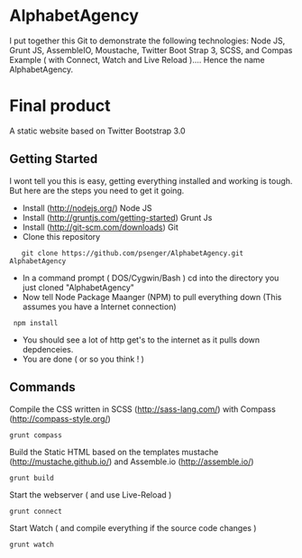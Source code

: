 # AlphabetAgency

I put together this Git to demonstrate the following technologies: Node JS, Grunt JS, AssembleIO, Moustache, Twitter Boot Strap 3, SCSS, and Compas Example ( with Connect, Watch and Live Reload ).... Hence the name AlphabetAgency.

# Final product
A static website based on Twitter Bootstrap 3.0

## Getting Started

I wont tell you this is easy, getting everything installed and working is tough. But here are the steps you need to get it going.

 * Install (http://nodejs.org/) Node JS
 * Install (http://gruntjs.com/getting-started) Grunt Js
 * Install (http://git-scm.com/downloads) Git
 * Clone this repository
 
 ```
 	git clone https://github.com/psenger/AlphabetAgency.git AlphabetAgency
 ```
 
 * In a command prompt ( DOS/Cygwin/Bash ) cd into the directory you just cloned "AlphabetAgency" 
 * Now tell Node Package Maanger (NPM) to pull everything down (This assumes you have a Internet connection)

```
 npm install
```

 * You should see a lot of http get's to the internet as it pulls down depdenceies.
 * You are done ( or so you think ! )
 
## Commands

Compile the CSS written in SCSS (http://sass-lang.com/) with Compass (http://compass-style.org/) 
```
grunt compass
```

Build the Static HTML based on the templates mustache (http://mustache.github.io/) and Assemble.io (http://assemble.io/)
```
grunt build
```

Start the webserver ( and use Live-Reload )
```
grunt connect
```

Start Watch ( and compile everything if the source code changes )
```
grunt watch
```
